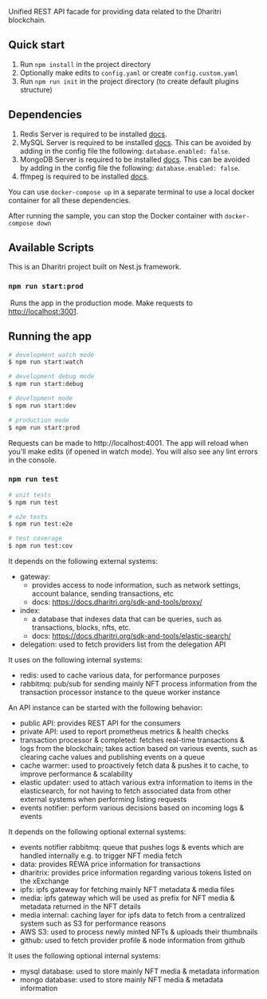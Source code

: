 Unified REST API facade for providing data related to the Dharitri blockchain.

## Quick start

1. Run `npm install` in the project directory
2. Optionally make edits to `config.yaml` or create `config.custom.yaml`
3. Run `npm run init` in the project directory (to create default plugins structure)

## Dependencies

1. Redis Server is required to be installed [docs](https://redis.io/).
2. MySQL Server is required to be installed [docs](https://dev.mysql.com/doc/refman/8.0/en/installing.html). This can be avoided by adding in the config file the following: `database.enabled: false`.
3. MongoDB Server is required to be installed [docs](https://www.mongodb.com/docs/manual/installation). This can be avoided by adding in the config file the following: `database.enabled: false`.
4. ffmpeg is required to be installed [docs](https://www.ffmpeg.org/download.html).

You can use `docker-compose up` in a separate terminal to use a local docker container for all these dependencies.

After running the sample, you can stop the Docker container with `docker-compose down`

## Available Scripts

This is an Dharitri project built on Nest.js framework.

### `npm run start:prod`

​
Runs the app in the production mode.
Make requests to [http://localhost:3001](http://localhost:3001).

## Running the app

```bash
# development watch mode
$ npm run start:watch

# development debug mode
$ npm run start:debug

# development mode
$ npm run start:dev

# production mode
$ npm run start:prod
```

Requests can be made to http://localhost:4001. The app will reload when you'll make edits (if opened in watch mode). You will also see any lint errors in the console.​

### `npm run test`

```bash
# unit tests
$ npm run test

# e2e tests
$ npm run test:e2e

# test coverage
$ npm run test:cov
```

It depends on the following external systems:
- gateway: 
  - provides access to node information, such as network settings, account balance, sending transactions, etc
  - docs: https://docs.dharitri.org/sdk-and-tools/proxy/
- index: 
  - a database that indexes data that can be queries, such as transactions, blocks, nfts, etc.
  - docs: https://docs.dharitri.org/sdk-and-tools/elastic-search/
- delegation: used to fetch providers list from the delegation API

It uses on the following internal systems:
- redis: used to cache various data, for performance purposes
- rabbitmq: pub/sub for sending mainly NFT process information from the transaction processor instance to the queue worker instance

An API instance can be started with the following behavior:
- public API: provides REST API for the consumers
- private API: used to report prometheus metrics & health checks
- transaction processor & completed: fetches real-time transactions & logs from the blockchain; takes action based on various events, such as clearing cache values and publishing events on a queue
- cache warmer: used to proactively fetch data & pushes it to cache, to improve performance & scalability 
- elastic updater: used to attach various extra information to items in the elasticsearch, for not having to fetch associated data from other external systems when performing listing requests
- events notifier: perform various decisions based on incoming logs & events

It depends on the following optional external systems:
- events notifier rabbitmq: queue that pushes logs & events which are handled internally e.g. to trigger NFT media fetch
- data: provides REWA price information for transactions
- dharitrix: provides price information regarding various tokens listed on the xExchange
- ipfs: ipfs gateway for fetching mainly NFT metadata & media files
- media: ipfs gateway which will be used as prefix for NFT media & metadata returned in the NFT details
- media internal: caching layer for ipfs data to fetch from a centralized system such as S3 for performance reasons
- AWS S3: used to process newly minted NFTs & uploads their thumbnails
- github: used to fetch provider profile & node information from github

It uses the following optional internal systems:
- mysql database: used to store mainly NFT media & metadata information
- mongo database: used to store mainly NFT media & metadata information